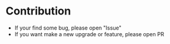 # Contribution

- If your find some bug, please open "Issue"
- If you want make a new upgrade or feature, please open PR
